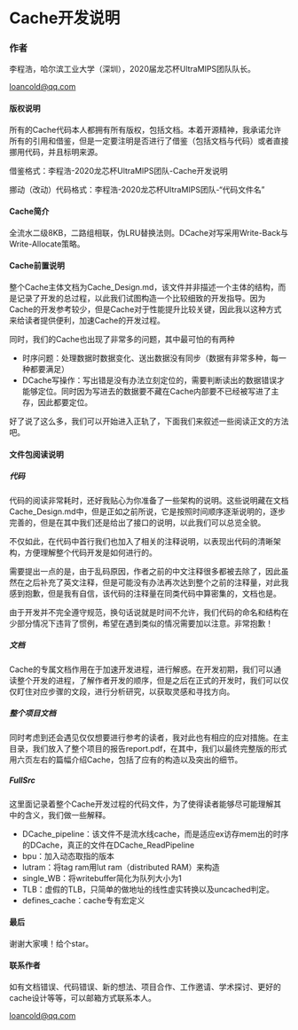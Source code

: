 # Cache开发说明

### 作者

李程浩，哈尔滨工业大学（深圳），2020届龙芯杯UltraMIPS团队队长。

loancold@qq.com

#### 版权说明

所有的Cache代码本人都拥有所有版权，包括文档。本着开源精神，我承诺允许所有的引用和借鉴，但是一定要注明是否进行了借鉴（包括文档与代码）或者直接挪用代码，并且标明来源。

借鉴格式：李程浩-2020龙芯杯UltraMIPS团队-Cache开发说明

挪动（改动）代码格式：李程浩-2020龙芯杯UltraMIPS团队-“代码文件名”

#### Cache简介

全流水二级8KB，二路组相联，伪LRU替换法则。DCache对写采用Write-Back与Write-Allocate策略。

#### Cache前置说明

整个Cache主体文档为Cache_Design.md，该文件并非描述一个主体的结构，而是记录了开发的总过程，以此我们试图构造一个比较细致的开发指导。因为Cache的开发参考较少，但是Cache对于性能提升比较关键，因此我以这种方式来给读者提供便利，加速Cache的开发过程。

同时，我们的Cache也出现了非常多的问题，其中最可怕的有两种

- 时序问题：处理数据时数据变化、送出数据没有同步（数据有非常多种，每一种都要满足）
- DCache写操作：写出错是没有办法立刻定位的，需要判断读出的数据错误才能够定位。同时因为写进去的数据要不藏在Cache内部要不已经被写进了主存，因此都要定位。

好了说了这么多，我们可以开始进入正轨了，下面我们来叙述一些阅读正文的方法吧。

#### 文件包阅读说明

##### 代码

代码的阅读非常耗时，还好我贴心为你准备了一些架构的说明。这些说明藏在文档Cache_Design.md中，但是正如之前所说，它是按照时间顺序逐渐说明的，逐步完善的，但是在其中我们还是给出了接口的说明，以此我们可以总览全貌。

不仅如此，在代码中首行我们也加入了相关的注释说明，以表现出代码的清晰架构，方便理解整个代码开发是如何进行的。

需要提出一点的是，由于乱码原因，作者之前的中文注释很多都被去除了，因此虽然在之后补充了英文注释，但是可能没有办法再次达到整个之前的注释量，对此我感到抱歉，但是我有自信，该代码的注释量在同类代码中算密集的，文档也是。

由于开发并不完全遵守规范，换句话说就是时间不允许，我们代码的命名和结构在少部分情况下违背了惯例，希望在遇到类似的情况需要加以注意。非常抱歉！

##### 文档

Cache的专属文档作用在于加速开发进程，进行解惑。在开发初期，我们可以通读整个开发的进程，了解作者开发的顺序，但是之后在正式的开发时，我们可以仅仅盯住对应步骤的文段，进行分析研究，以获取灵感和寻找方向。

##### 整个项目文档

同时考虑到还会遇见仅仅想要进行参考的读者，我对此也有相应的应对措施。在主目录，我们放入了整个项目的报告report.pdf，在其中，我们以最终完整版的形式用六页左右的篇幅介绍Cache，包括了应有的构造以及突出的细节。

##### FullSrc

这里面记录着整个Cache开发过程的代码文件，为了使得读者能够尽可能理解其中的含义，我们做一些解释。

- DCache_pipeline：该文件不是流水线cache，而是适应ex访存mem出的时序的DCache，真正的文件在DCache_ReadPipeline
- bpu：加入动态取指的版本
- lutram：将tag ram用lut ram（distributed RAM）来构造
- single_WB：将writebuffer简化为队列大小为1
- TLB：虚假的TLB，只简单的做地址的线性虚实转换以及uncached判定。
- defines_cache：cache专有宏定义

#### 最后

谢谢大家噢！给个star。

#### 联系作者

如有文档错误、代码错误、新的想法、项目合作、工作邀请、学术探讨、更好的cache设计等等，可以邮箱方式联系本人。

loancold@qq.com

